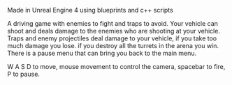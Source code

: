 Made in Unreal Engine 4 using blueprints and c++ scripts

A driving game with enemies to fight and traps to avoid.
Your vehicle can shoot and deals damage to the enemies who are shooting at your vehicle.
Traps and enemy projectiles deal damage to your vehicle, if you take too much damage you lose.
if you destroy all the turrets in the arena you win.
There is a pause menu that can bring you back to the main menu.

W A S D to move, mouse movement to control the camera, spacebar to fire, P to pause.
